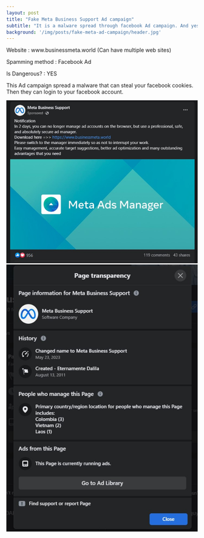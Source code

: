 ```yaml
---
layout: post
title: "Fake Meta Business Support Ad campaign"
subtitle: "It is a malware spread through facebook Ad campaign. And yes not only for Sri Lanka"
background: '/img/posts/fake-meta-ad-campaign/header.jpg'
---
```


<p>Website : www.businessmeta.world (Can have multiple web sites)</p> 
<p>Spamming method : Facebook Ad</p>
<p>Is Dangerous? : YES</p>

<p>This Ad campaign spread a malware that can steal your facebook cookies. Then they can login to your facebook account.</p>
<img class="img-fluid" alt="facebook ad campaign malware" src="/img/posts/fake-meta-ad-campaign/ad.jpg">
<img class="img-fluid" alt="fake Meta Business Support page" src="/img/posts/fake-meta-ad-campaign/page-details.jpg">